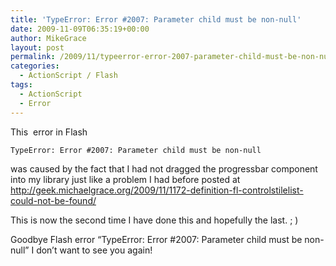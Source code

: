 ```yaml
---
title: 'TypeError: Error #2007: Parameter child must be non-null'
date: 2009-11-09T06:35:19+00:00
author: MikeGrace
layout: post
permalink: /2009/11/typeerror-error-2007-parameter-child-must-be-non-null/
categories:
  - ActionScript / Flash
tags:
  - ActionScript
  - Error
---
```

This  error in Flash
  
`TypeError: Error #2007: Parameter child must be non-null`
  
was caused by the fact that I had not dragged the progressbar component into my library just like a problem I had before posted at <http://geek.michaelgrace.org/2009/11/1172-definition-fl-controlstilelist-could-not-be-found/>

This is now the second time I have done this and hopefully the last. ; )

Goodbye Flash error &#8220;TypeError: Error #2007: Parameter child must be non-null&#8221; I don&#8217;t want to see you again!
